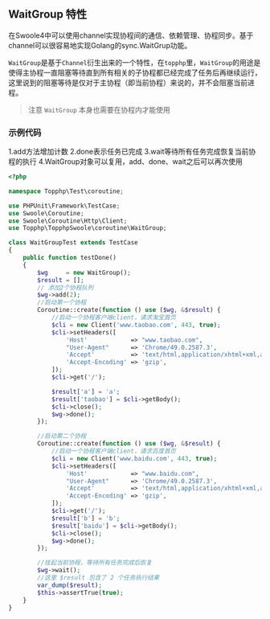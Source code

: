 ## WaitGroup 特性

在Swoole4中可以使用channel实现协程间的通信、依赖管理、协程同步。基于channel可以很容易地实现Golang的sync.WaitGrup功能。

`WaitGroup`是基于`Channel`衍生出来的一个特性，在`topphp`里，`WaitGroup`的用途是使得主协程一直阻塞等待直到所有相关的子协程都已经完成了任务后再继续运行，这里说到的阻塞等待是仅对于主协程（即当前协程）来说的，并不会阻塞当前进程。

> 注意 `WaitGroup` 本身也需要在协程内才能使用


### 示例代码
1.add方法增加计数
2.done表示任务已完成
3.wait等待所有任务完成恢复当前协程的执行
4.WaitGroup对象可以复用，add、done、wait之后可以再次使用
```php
<?php

namespace Topphp\Test\coroutine;

use PHPUnit\Framework\TestCase;
use Swoole\Coroutine;
use Swoole\Coroutine\Http\Client;
use Topphp\TopphpSwoole\coroutine\WaitGroup;

class WaitGroupTest extends TestCase
{
    public function testDone()
    {
        $wg     = new WaitGroup();
        $result = [];
        // 添加2个协程队列
        $wg->add(2);
        //启动第一个协程
        Coroutine::create(function () use ($wg, &$result) {
            //启动一个协程客户端client，请求淘宝首页
            $cli = new Client('www.taobao.com', 443, true);
            $cli->setHeaders([
                'Host'            => "www.taobao.com",
                "User-Agent"      => 'Chrome/49.0.2587.3',
                'Accept'          => 'text/html,application/xhtml+xml,application/xml',
                'Accept-Encoding' => 'gzip',
            ]);
            $cli->get('/');

            $result['a'] = 'a';
            $result['taobao'] = $cli->getBody();
            $cli->close();
            $wg->done();
        });

        //启动第二个协程
        Coroutine::create(function () use ($wg, &$result) {
            //启动一个协程客户端client，请求百度首页
            $cli = new Client('www.baidu.com', 443, true);
            $cli->setHeaders([
                'Host'            => "www.baidu.com",
                "User-Agent"      => 'Chrome/49.0.2587.3',
                'Accept'          => 'text/html,application/xhtml+xml,application/xml',
                'Accept-Encoding' => 'gzip',
            ]);
            $cli->get('/');
            $result['b'] = 'b';
            $result['baidu'] = $cli->getBody();
            $cli->close();
            $wg->done();
        });

        //挂起当前协程，等待所有任务完成后恢复
        $wg->wait();
        //这里 $result 包含了 2 个任务执行结果
        var_dump($result);
        $this->assertTrue(true);
    }
}
```

  


